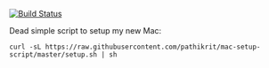 [![Build Status](https://travis-ci.org/pathikrit/mac-setup-script.svg?branch=master)](https://travis-ci.org/pathikrit/mac-setup-script)

Dead simple script to setup my new Mac:

```shell
curl -sL https://raw.githubusercontent.com/pathikrit/mac-setup-script/master/setup.sh | sh
```
